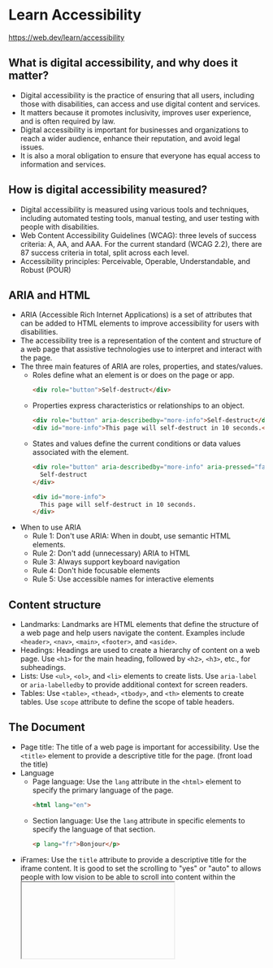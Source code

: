 # Learn Accessibility

https://web.dev/learn/accessibility

## What is digital accessibility, and why does it matter?
* Digital accessibility is the practice of ensuring that all users, including those with disabilities, can access and use digital content and services.
* It matters because it promotes inclusivity, improves user experience, and is often required by law.
* Digital accessibility is important for businesses and organizations to reach a wider audience, enhance their reputation, and avoid legal issues.
* It is also a moral obligation to ensure that everyone has equal access to information and services.

## How is digital accessibility measured?
* Digital accessibility is measured using various tools and techniques, including automated testing tools, manual testing, and user testing with people with disabilities.
* Web Content Accessibility Guidelines (WCAG): three levels of success criteria: A, AA, and AAA. For the current standard (WCAG 2.2), there are 87 success criteria in total, split across each level.
* Accessibility principles: Perceivable, Operable, Understandable, and Robust (POUR)

## ARIA and HTML
* ARIA (Accessible Rich Internet Applications) is a set of attributes that can be added to HTML elements to improve accessibility for users with disabilities.
* The accessibility tree is a representation of the content and structure of a web page that assistive technologies use to interpret and interact with the page.
* The three main features of ARIA are roles, properties, and states/values.
  * Roles define what an element is or does on the page or app.
    ```HTML
    <div role="button">Self-destruct</div>
    ```
  * Properties express characteristics or relationships to an object.
    ```HTML
    <div role="button" aria-describedby="more-info">Self-destruct</div>
    <div id="more-info">This page will self-destruct in 10 seconds.</div>
    ```
  * States and values define the current conditions or data values associated with the element.
    ```HTML
    <div role="button" aria-describedby="more-info" aria-pressed="false">
      Self-destruct
    </div>

    <div id="more-info">
      This page will self-destruct in 10 seconds.
    </div>
    ```
* When to use ARIA
  * Rule 1: Don't use ARIA: When in doubt, use semantic HTML elements.
  * Rule 2: Don't add (unnecessary) ARIA to HTML
  * Rule 3: Always support keyboard navigation
  * Rule 4: Don't hide focusable elements
  * Rule 5: Use accessible names for interactive elements

## Content structure
* Landmarks: Landmarks are HTML elements that define the structure of a web page and help users navigate the content. Examples include `<header>`, `<nav>`, `<main>`, `<footer>`, and `<aside>`.
* Headings: Headings are used to create a hierarchy of content on a web page. Use `<h1>` for the main heading, followed by `<h2>`, `<h3>`, etc., for subheadings.
* Lists: Use `<ul>`, `<ol>`, and `<li>` elements to create lists. Use `aria-label` or `aria-labelledby` to provide additional context for screen readers.
* Tables: Use `<table>`, `<thead>`, `<tbody>`, and `<th>` elements to create tables. Use `scope` attribute to define the scope of table headers.

## The Document
* Page title: The title of a web page is important for accessibility. Use the `<title>` element to provide a descriptive title for the page. (front load the title)
* Language
  * Page language: Use the `lang` attribute in the `<html>` element to specify the primary language of the page.
    ```HTML
    <html lang="en">
    ```
  * Section language: Use the `lang` attribute in specific elements to specify the language of that section.
    ```HTML
    <p lang="fr">Bonjour</p>
    ```
* iFrames: Use the `title` attribute to provide a descriptive title for the iframe content. It is good to set the scrolling to "yes" or "auto" to allows people with low vision to be able to scroll into content within the <iframe> that they might not otherwise be able to see.
  ```HTML
  <iframe src="https://example.com" title="Example Content" scrolling="auto"></iframe>
  ```